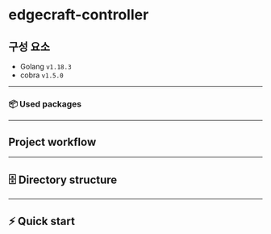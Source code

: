 # edgecraft-controller

## 구성 요소
- Golang `v1.18.3`
- cobra `v1.5.0`
-----
### 📦 Used packages

-----
## Project workflow 

-----
## 🗄 Directory structure

-----
## ⚡️ Quick start